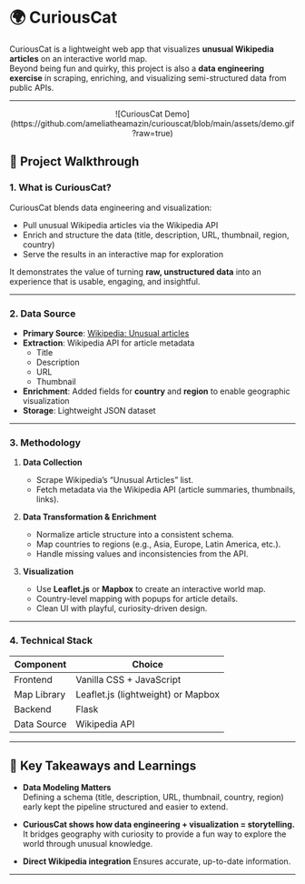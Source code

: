 # 🌍 CuriousCat

CuriousCat is a lightweight web app that visualizes **unusual Wikipedia articles** on an interactive world map.  
Beyond being fun and quirky, this project is also a **data engineering exercise** in scraping, enriching, and visualizing semi-structured data from public APIs.

---
<p align="center">
  ![CuriousCat Demo](https://github.com/ameliatheamazin/curiouscat/blob/main/assets/demo.gif?raw=true)
</p>


## 📖 Project Walkthrough

### 1. What is CuriousCat?
CuriousCat blends data engineering and visualization:  
- Pull unusual Wikipedia articles via the Wikipedia API  
- Enrich and structure the data (title, description, URL, thumbnail, region, country)  
- Serve the results in an interactive map for exploration  

It demonstrates the value of turning **raw, unstructured data** into an experience that is usable, engaging, and insightful.  

---

### 2. Data Source

- **Primary Source**: [Wikipedia: Unusual articles](https://en.wikipedia.org/wiki/Wikipedia:Unusual_articles)  
- **Extraction**: Wikipedia API for article metadata  
  - Title  
  - Description  
  - URL  
  - Thumbnail  
- **Enrichment**: Added fields for **country** and **region** to enable geographic visualization  
- **Storage**: Lightweight JSON dataset  

---

### 3. Methodology

1. **Data Collection**  
   - Scrape Wikipedia’s “Unusual Articles” list.  
   - Fetch metadata via the Wikipedia API (article summaries, thumbnails, links).  

2. **Data Transformation & Enrichment**  
   - Normalize article structure into a consistent schema.  
   - Map countries to regions (e.g., Asia, Europe, Latin America, etc.).  
   - Handle missing values and inconsistencies from the API.  

3. **Visualization**  
   - Use **Leaflet.js** or **Mapbox** to create an interactive world map.  
   - Country-level mapping with popups for article details.  
   - Clean UI with playful, curiosity-driven design.  

---

### 4. Technical Stack

| Component     | Choice                                 |
| ------------- | -------------------------------------- |
| Frontend      | Vanilla CSS + JavaScript               |
| Map Library   | Leaflet.js (lightweight) or Mapbox     |
| Backend       | Flask                                  |
| Data Source   | Wikipedia API                          |

---

## 🔑 Key Takeaways and Learnings

- **Data Modeling Matters**  
  Defining a schema (title, description, URL, thumbnail, country, region) early kept the pipeline structured and easier to extend.  

- **CuriousCat shows how data engineering + visualization = storytelling.** 
  It bridges geography with curiosity to provide a fun way to explore the world through unusual knowledge.    

- **Direct Wikipedia integration**
  Ensures accurate, up-to-date information.  


---